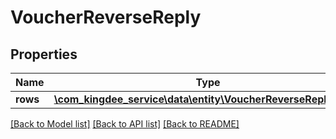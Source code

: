 # VoucherReverseReply

## Properties
Name | Type | Description | Notes
------------ | ------------- | ------------- | -------------
**rows** | [**\com_kingdee_service\data\entity\VoucherReverseReplyItem[]**](VoucherReverseReplyItem.md) |  | [optional] 

[[Back to Model list]](../README.md#documentation-for-models) [[Back to API list]](../README.md#documentation-for-api-endpoints) [[Back to README]](../README.md)


